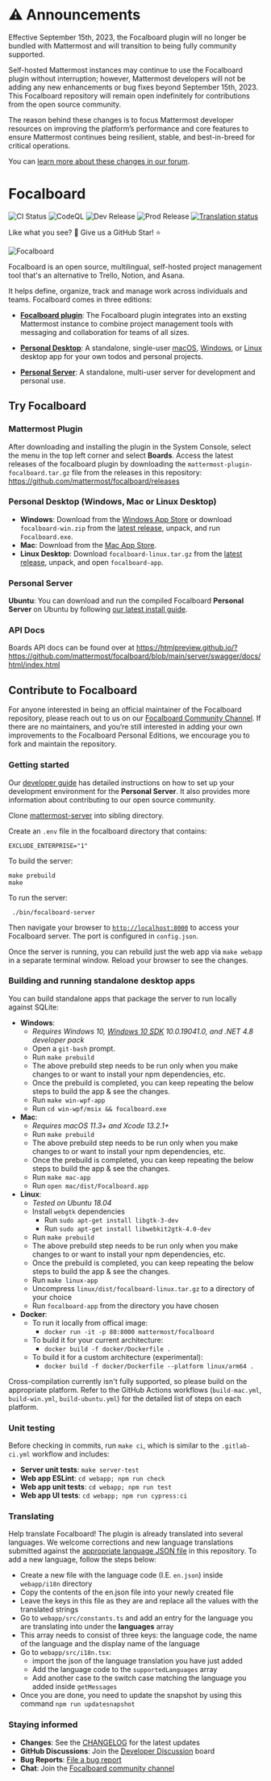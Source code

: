 # :warning: Announcements 

Effective September 15th, 2023, the Focalboard plugin will no longer be bundled with Mattermost and will transition to being fully community supported. 

Self-hosted Mattermost instances may continue to use the Focalboard plugin without interruption; however, Mattermost developers will not be adding any new enhancements or bug fixes beyond September 15th, 2023. This Focalboard repository will remain open indefinitely for contributions from the open source community. 

The reason behind these changes is to focus Mattermost developer resources on improving the platform’s performance and core features to ensure Mattermost continues being resilient, stable, and best-in-breed for critical operations.

You can [learn more about these changes in our forum](https://forum.mattermost.com/t/upcoming-product-changes-to-boards-and-various-plugins/16669). 



# Focalboard

![CI Status](https://github.com/mattermost/focalboard/actions/workflows/ci.yml/badge.svg)
![CodeQL](https://github.com/mattermost/focalboard/actions/workflows/codeql-analysis.yml/badge.svg)
![Dev Release](https://github.com/mattermost/focalboard/actions/workflows/dev-release.yml/badge.svg)
![Prod Release](https://github.com/mattermost/focalboard/actions/workflows/prod-release.yml/badge.svg)
<a href="https://translate.mattermost.com/engage/focalboard/">
<img src="https://translate.mattermost.com/widgets/focalboard/-/svg-badge.svg" alt="Translation status" />
</a>

Like what you see? :eyes: Give us a GitHub Star! :star:

![Focalboard](website/site/static/img/hero.jpg)

Focalboard is an open source, multilingual, self-hosted project management tool that's an alternative to Trello, Notion, and Asana.

It helps define, organize, track and manage work across individuals and teams. Focalboard comes in three editions:

* **[Focalboard plugin](https://github.com/mattermost/focalboard/releases)**: The Focalboard plugin integrates into an exsting Mattermost instance to combine project management tools with messaging and collaboration for teams of all sizes. 

* **[Personal Desktop](https://www.focalboard.com/docs/personal-edition/desktop/)**: A standalone, single-user [macOS](https://apps.apple.com/app/apple-store/id1556908618?pt=2114704&ct=website&mt=8), [Windows](https://www.microsoft.com/store/apps/9NLN2T0SX9VF?cid=website), or [Linux](https://www.focalboard.com/download/personal-edition/desktop/#linux-desktop) desktop app for your own todos and personal projects.

* **[Personal Server](https://www.focalboard.com/download/personal-edition/ubuntu/)**: A standalone, multi-user server for development and personal use.

## Try Focalboard

### Mattermost Plugin

After downloading and installing the plugin in the System Console, select the menu in the top left corner and select **Boards**. Access the latest releases of the focalboard plugin by downloading the `mattermost-plugin-focalboard.tar.gz` file from the releases in this repository: https://github.com/mattermost/focalboard/releases

### Personal Desktop (Windows, Mac or Linux Desktop)

* **Windows**: Download from the [Windows App Store](https://www.microsoft.com/store/productId/9NLN2T0SX9VF) or download `focalboard-win.zip` from the [latest release](https://github.com/mattermost/focalboard/releases), unpack, and run `Focalboard.exe`.
* **Mac**: Download from the [Mac App Store](https://apps.apple.com/us/app/focalboard-insiders/id1556908618?mt=12).
* **Linux Desktop**: Download `focalboard-linux.tar.gz` from the [latest release](https://github.com/mattermost/focalboard/releases), unpack, and open `focalboard-app`.

### Personal Server

**Ubuntu**: You can download and run the compiled Focalboard **Personal Server** on Ubuntu by following [our latest install guide](https://www.focalboard.com/download/personal-edition/ubuntu/).

### API Docs

Boards API docs can be found over at https://htmlpreview.github.io/?https://github.com/mattermost/focalboard/blob/main/server/swagger/docs/html/index.html

## Contribute to Focalboard

For anyone interested in being an official maintainer of the Focalboard repository, please reach out to us on our [Focalboard Community Channel](https://community.mattermost.com/core/channels/focalboard). If there are no maintainers, and you’re still interested in adding your own improvements to the Focalboard Personal Editions, we encourage you to fork and maintain the repository.

### Getting started

Our [developer guide](https://developers.mattermost.com/contribute/focalboard/personal-server-setup-guide) has detailed instructions on how to set up your development environment for the **Personal Server**. It also provides more information about contributing to our open source community.

Clone [mattermost-server](https://github.com/mattermost/mattermost-server) into sibling directory.

Create an `.env` file in the focalboard directory that contains:

```
EXCLUDE_ENTERPRISE="1"
```

To build the server:

```
make prebuild
make
```

To run the server:

```
 ./bin/focalboard-server
```

Then navigate your browser to [`http://localhost:8000`](http://localhost:8000) to access your Focalboard server. The port is configured in `config.json`.

Once the server is running, you can rebuild just the web app via `make webapp` in a separate terminal window. Reload your browser to see the changes.

### Building and running standalone desktop apps

You can build standalone apps that package the server to run locally against SQLite:

* **Windows**:
    * *Requires Windows 10, [Windows 10 SDK](https://developer.microsoft.com/en-us/windows/downloads/sdk-archive/) 10.0.19041.0, and .NET 4.8 developer pack*
    * Open a `git-bash` prompt.
    * Run `make prebuild`
    * The above prebuild step needs to be run only when you make changes to or want to install your npm dependencies, etc.
    * Once the prebuild is completed, you can keep repeating the below steps to build the app & see the changes.
    * Run `make win-wpf-app`
    * Run `cd win-wpf/msix && focalboard.exe`
* **Mac**:
    * *Requires macOS 11.3+ and Xcode 13.2.1+*
    * Run `make prebuild`
    * The above prebuild step needs to be run only when you make changes to or want to install your npm dependencies, etc.
    * Once the prebuild is completed, you can keep repeating the below steps to build the app & see the changes.
    * Run `make mac-app`
    * Run `open mac/dist/Focalboard.app`
* **Linux**:
    * *Tested on Ubuntu 18.04*
    * Install `webgtk` dependencies
        * Run `sudo apt-get install libgtk-3-dev`
        * Run `sudo apt-get install libwebkit2gtk-4.0-dev`
    * Run `make prebuild`
    * The above prebuild step needs to be run only when you make changes to or want to install your npm dependencies, etc.
    * Once the prebuild is completed, you can keep repeating the below steps to build the app & see the changes.
    * Run `make linux-app`
    * Uncompress `linux/dist/focalboard-linux.tar.gz` to a directory of your choice
    * Run `focalboard-app` from the directory you have chosen
* **Docker**:
    * To run it locally from offical image:
        * `docker run -it -p 80:8000 mattermost/focalboard`
    * To build it for your current architecture:
        * `docker build -f docker/Dockerfile .`
    * To build it for a custom architecture (experimental):
        * `docker build -f docker/Dockerfile --platform linux/arm64 .`

Cross-compilation currently isn't fully supported, so please build on the appropriate platform. Refer to the GitHub Actions workflows (`build-mac.yml`, `build-win.yml`, `build-ubuntu.yml`) for the detailed list of steps on each platform.

### Unit testing

Before checking in commits, run `make ci`, which is similar to the `.gitlab-ci.yml` workflow and includes:

* **Server unit tests**: `make server-test`
* **Web app ESLint**: `cd webapp; npm run check`
* **Web app unit tests**: `cd webapp; npm run test`
* **Web app UI tests**: `cd webapp; npm run cypress:ci`

### Translating

Help translate Focalboard! The plugin is already translated into several languages. We welcome corrections and new language translations submitted against the [appropriate language JSON file](https://github.com/mattermost/focalboard/tree/main/webapp/i18n) in this repository. To add a new language, follow the steps below:

- Create a new file with the language code (I.E. `en.json`) inside `webapp/i18n` directory
- Copy the contents of the en.json file into your newly created file
- Leave the keys in this file as they are and replace all the values with the translated strings
- Go to `webapp/src/constants.ts` and add an entry for the language you are translating into under the **languages** array
- This array needs to consist of three keys: the language code, the name of the language and the display name of the language
- Go to `webapp/src/i18n.tsx`:
    - import the json of the language translation you have just added
    - Add the language code to the `supportedLanguages` array
    - Add another case to the switch case matching the language you added inside `getMessages`
- Once you are done, you need to update the snapshot by using this command `npm run updatesnapshot`


### Staying informed

* **Changes**: See the [CHANGELOG](CHANGELOG.md) for the latest updates
* **GitHub Discussions**: Join the [Developer Discussion](https://github.com/mattermost/focalboard/discussions) board
* **Bug Reports**: [File a bug report](https://github.com/mattermost/focalboard/issues/new?assignees=&labels=bug&template=bug_report.md&title=)
* **Chat**: Join the [Focalboard community channel](https://community.mattermost.com/core/channels/focalboard)
